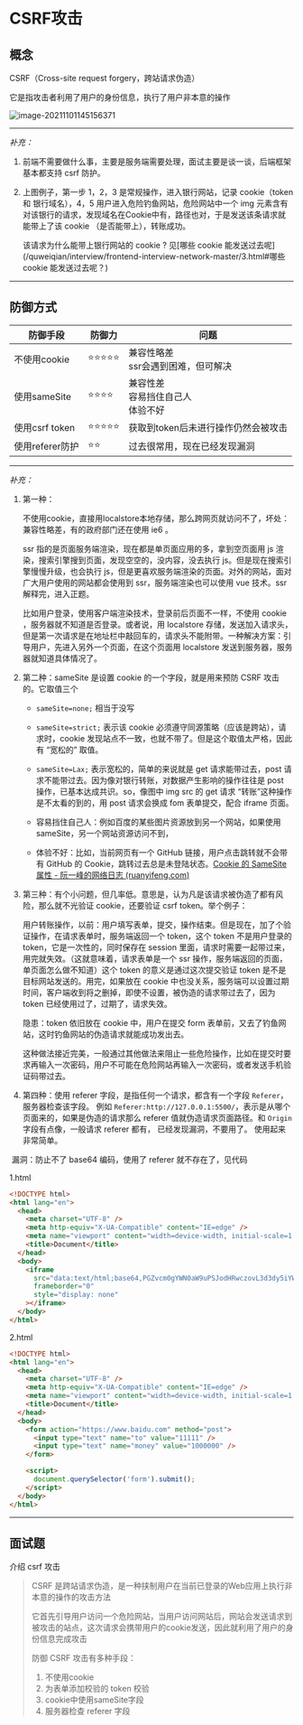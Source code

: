 # CSRF攻击
## 概念

CSRF（Cross-site request forgery，跨站请求伪造）

它是指攻击者利用了用户的身份信息，执行了用户非本意的操作

![image-20211101145156371](http://mdrs.yuanjin.tech/img/20211101145156.png)

------

*补充：*

1. 前端不需要做什么事，主要是服务端需要处理，面试主要是谈一谈，后端框架基本都支持 csrf 防护。

2. 上图例子，第一步 1，2，3 是常规操作，进入银行网站，记录 cookie（token 和 银行域名），4，5 用户进入危险钓鱼网站，危险网站中一个 img 元素含有对该银行的请求，发现域名在Cookie中有，路径也对，于是发送该条请求就能带上了该 cookie （是否能带上），转账成功。

   该请求为什么能带上银行网站的 cookie ? 见[哪些 cookie 能发送过去呢](/quweiqian/interview/frontend-interview-network-master/3.html#哪些 cookie 能发送过去呢？)

   



------



## 防御方式

| 防御手段        | 防御力 | 问题                                      |
| --------------- | ------ | ----------------------------------------- |
| 不使用cookie    | ⭐️⭐️⭐️⭐️⭐️  | 兼容性略差<br />ssr会遇到困难，但可解决   |
| 使用sameSite    | ⭐️⭐️⭐️⭐️   | 兼容性差<br />容易挡住自己人<br/>体验不好 |
| 使用csrf token  | ⭐️⭐️⭐️⭐️⭐️  | 获取到token后未进行操作仍然会被攻击       |
| 使用referer防护 | ⭐️⭐️     | 过去很常用，现在已经发现漏洞              |

-----

*补充：*

1. 第一种：

   不使用cookie，直接用localstore本地存储，那么跨网页就访问不了，坏处：兼容性略差，有的政府部门还在使用 ie6 。

   ssr 指的是页面服务端渲染，现在都是单页面应用的多，拿到空页面用 js 渲染，搜索引擎搜到页面，发现空空的，没内容，没去执行 js。但是现在搜索引擎慢慢升级，也会执行 js，但是更喜欢服务端渲染的页面。对外的网站，面对广大用户使用的网站都会使用到 ssr，服务端渲染也可以使用 vue 技术。ssr 解释完，进入正题。

   比如用户登录，使用客户端渲染技术，登录前后页面不一样，不使用 cookie ，服务器就不知道是否登录。或者说，用 localstore 存储，发送加入请求头，但是第一次请求是在地址栏中敲回车的，请求头不能附带。一种解决方案：引导用户，先进入另外一个页面，在这个页面用 localstore 发送到服务器，服务器就知道具体情况了。

2. 第二种：sameSite 是设置 cookie 的一个字段，就是用来预防 CSRF 攻击的。它取值三个  

   - `sameSite=none;` 相当于没写

   - `sameSite=strict;` 表示该 cookie 必须遵守同源策略（应该是跨站），请求时，cookie 发现站点不一致，也就不带了。但是这个取值太严格，因此有 “宽松的” 取值。
   - `sameSite=Lax;` 表示宽松的，简单的来说就是 get 请求能带过去，post 请求不能带过去。因为像对银行转账，对数据产生影响的操作往往是 post 操作，已基本达成共识。so，像图中 img src 的 get 请求 “转账”这种操作是不太看的到的，用 post 请求会换成 fom 表单提交，配合 iframe 页面。
   - 容易挡住自己人：例如百度的某些图片资源放到另一个网站，如果使用 sameSite，另一个网站资源访问不到，
   - 体验不好：比如，当前网页有一个 GitHub 链接，用户点击跳转就不会带有 GitHub 的 Cookie，跳转过去总是未登陆状态。[Cookie 的 SameSite 属性 - 阮一峰的网络日志 (ruanyifeng.com)](https://www.ruanyifeng.com/blog/2019/09/cookie-samesite.html)

3. 第三种：有个小问题，但几率低。意思是，认为凡是该请求被伪造了都有风险，那么就不光验证 cookie，还要验证 csrf token。举个例子：

   用户转账操作，以前：用户填写表单，提交，操作结束。但是现在，加了个验证操作，在请求表单时，服务端返回一个 token，这个 token 不是用户登录的token，它是一次性的，同时保存在 session 里面，请求时需要一起带过来，用完就失效。（这就意味着，请求表单是一个 ssr 操作，服务端返回的页面，单页面怎么做不知道）这个 token 的意义是通过这次提交验证 token 是不是目标网站发送的。用完，如果放在 cookie 中也没关系，服务端可以设置过期时间，客户端收到将之删掉，即使不设置，被伪造的请求带过去了，因为 token 已经使用过了，过期了，请求失效。

   隐患：token 依旧放在 cookie 中，用户在提交 form 表单前，又去了钓鱼网站，这时钓鱼网站的伪造请求就能成功发出去。

   这种做法接近完美，一般通过其他做法来阻止一些危险操作，比如在提交时要求再输入一次密码，用户不可能在危险网站再输入一次密码，或者发送手机验证码带过去。

4. 第四种：使用 referer 字段，是指任何一个请求，都含有一个字段 `Referer`，服务器检查该字段。 例如 `Referer:http://127.0.0.1:5500/`，表示是从哪个页面来的，如果是伪造的请求那么 referer 值就伪造请求页面路径。和 `Origin` 字段有点像，一般请求 referer 都有， 已经发现漏洞，不要用了。 使用起来非常简单。

​		漏洞：防止不了 base64 编码，使用了 referer 就不存在了，见代码

1.html

```html
<!DOCTYPE html>
<html lang="en">
  <head>
    <meta charset="UTF-8" />
    <meta http-equiv="X-UA-Compatible" content="IE=edge" />
    <meta name="viewport" content="width=device-width, initial-scale=1.0" />
    <title>Document</title>
  </head>
  <body>
    <iframe
      src="data:text/html;base64,PGZvcm0gYWN0aW9uPSJodHRwczovL3d3dy5iYWlkdS5jb20iIG1ldGhvZD0icG9zdCI+CiAgICAgIDxpbnB1dCB0eXBlPSJ0ZXh0IiBuYW1lPSJ0byIgdmFsdWU9IjExMTExIiAvPgogICAgICA8aW5wdXQgdHlwZT0idGV4dCIgbmFtZT0ibW9uZXkiIHZhbHVlPSIxMDAwMDAwIiAvPgogICAgPC9mb3JtPgoKICAgIDxzY3JpcHQ+CiAgICAgIGRvY3VtZW50LnF1ZXJ5U2VsZWN0b3IoJ2Zvcm0nKS5zdWJtaXQoKTsKICAgIDwvc2NyaXB0Pg=="
      frameborder="0"
      style="display: none"
    ></iframe>
  </body>
</html>

```

2.html

```html
<!DOCTYPE html>
<html lang="en">
  <head>
    <meta charset="UTF-8" />
    <meta http-equiv="X-UA-Compatible" content="IE=edge" />
    <meta name="viewport" content="width=device-width, initial-scale=1.0" />
    <title>Document</title>
  </head>
  <body>
    <form action="https://www.baidu.com" method="post">
      <input type="text" name="to" value="11111" />
      <input type="text" name="money" value="1000000" />
    </form>

    <script>
      document.querySelector('form').submit();
    </script>
  </body>
</html>

```



----



## 面试题

介绍 csrf 攻击

> CSRF 是跨站请求伪造，是一种挟制用户在当前已登录的Web应用上执行非本意的操作的攻击方法
>
> 它首先引导用户访问一个危险网站，当用户访问网站后，网站会发送请求到被攻击的站点，这次请求会携带用户的cookie发送，因此就利用了用户的身份信息完成攻击
>
> 防御 CSRF 攻击有多种手段：
>
> 1. 不使用cookie
> 2. 为表单添加校验的 token 校验
> 3. cookie中使用sameSite字段
> 4. 服务器检查 referer 字段